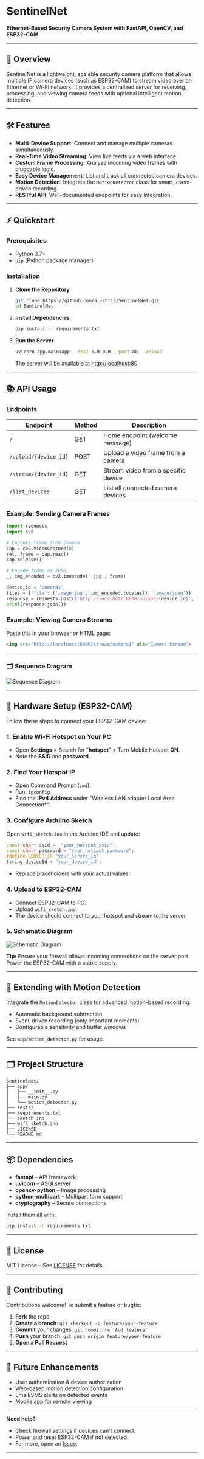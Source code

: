# SentinelNet

**Ethernet-Based Security Camera System with FastAPI, OpenCV, and ESP32-CAM**

---

## 🚀 Overview

SentinelNet is a lightweight, scalable security camera platform that allows multiple IP camera devices (such as ESP32-CAM) to stream video over an Ethernet or Wi-Fi network. It provides a centralized server for receiving, processing, and viewing camera feeds with optional intelligent motion detection.

---

## 🛠️ Features

- **Multi-Device Support**: Connect and manage multiple cameras simultaneously.
- **Real-Time Video Streaming**: View live feeds via a web interface.
- **Custom Frame Processing**: Analyze incoming video frames with pluggable logic.
- **Easy Device Management**: List and track all connected camera devices.
- **Motion Detection**: Integrate the `MotionDetector` class for smart, event-driven recording.
- **RESTful API**: Well-documented endpoints for easy integration.

---

## ⚡ Quickstart

### Prerequisites

- Python 3.7+
- `pip` (Python package manager)

### Installation

1. **Clone the Repository**
   ```bash
   git clone https://github.com/al-chris/SentinelNet.git
   cd SentinelNet
   ```

2. **Install Dependencies**
   ```bash
   pip install -r requirements.txt
   ```

3. **Run the Server**
   ```bash
   uvicorn app.main:app --host 0.0.0.0 --port 80 --reload
   ```
   The server will be available at [http://localhost:80](http://localhost:80)

---

## 📚 API Usage

### Endpoints

| Endpoint                | Method | Description                           |
|-------------------------|--------|---------------------------------------|
| `/`                     | GET    | Home endpoint (welcome message)       |
| `/upload/{device_id}`   | POST   | Upload a video frame from a camera    |
| `/stream/{device_id}`   | GET    | Stream video from a specific device   |
| `/list_devices`         | GET    | List all connected camera devices     |

### Example: Sending Camera Frames

```python
import requests
import cv2

# Capture frame from camera
cap = cv2.VideoCapture(0)
ret, frame = cap.read()
cap.release()

# Encode frame as JPEG
_, img_encoded = cv2.imencode('.jpg', frame)

device_id = 'camera1'
files = {'file': ('image.jpg', img_encoded.tobytes(), 'image/jpeg')}
response = requests.post(f'http://localhost:8000/upload/{device_id}', files=files)
print(response.json())
```

### Example: Viewing Camera Streams

Paste this in your browser or HTML page:
```html
<img src="http://localhost:8000/stream/camera1" alt="Camera Stream">
```

---

### 🗂️ Sequence Diagram

![Sequence Diagram](Sequence_diagram.png)

---

## 🔌 Hardware Setup (ESP32-CAM)

Follow these steps to connect your ESP32-CAM device:

### 1. Enable Wi-Fi Hotspot on Your PC

- Open **Settings** > Search for "**hotspot**" > Turn Mobile Hotspot **ON**.
- Note the **SSID** and **password**.

### 2. Find Your Hotspot IP

- Open Command Prompt (`cmd`).
- Run: `ipconfig`
- Find the **IPv4 Address** under "Wireless LAN adapter Local Area Connection*".

### 3. Configure Arduino Sketch

Open `wifi_sketch.ino` in the Arduino IDE and update:

```cpp
const char* ssid =  "your_hotspot_ssid";
const char* password = "your_hotspot_password";
#define SERVER_IP "your_server_ip"
String deviceId = "your_device_id";
```

- Replace placeholders with your actual values.

### 4. Upload to ESP32-CAM

- Connect ESP32-CAM to PC.
- Upload `wifi_sketch.ino`.
- The device should connect to your hotspot and stream to the server.

### 5. Schematic Diagram

![Schematic Diagram](schematics.png)

**Tip:** Ensure your firewall allows incoming connections on the server port. Power the ESP32-CAM with a stable supply.

---

## 🎯 Extending with Motion Detection

Integrate the `MotionDetector` class for advanced motion-based recording:

- Automatic background subtraction
- Event-driven recording (only important moments)
- Configurable sensitivity and buffer windows

See `app/motion_detector.py` for usage.

---

## 🗂️ Project Structure

```
SentinelNet/
├── app/
│   ├── __init__.py
│   ├── main.py
│   └── motion_detector.py
├── tests/
├── requirements.txt
├── sketch.ino
├── wifi_sketch.ino
├── LICENSE
└── README.md
```

---

## 📦 Dependencies

- **fastapi** – API framework
- **uvicorn** – ASGI server
- **opencv-python** – Image processing
- **python-multipart** – Multipart form support
- **cryptography** – Secure connections

Install them all with:
```bash
pip install -r requirements.txt
```

---

## 📄 License

MIT License – See [LICENSE](LICENSE) for details.

---

## 🤝 Contributing

Contributions welcome! To submit a feature or bugfix:

1. **Fork** the repo
2. **Create a branch**: `git checkout -b feature/your-feature`
3. **Commit** your changes: `git commit -m 'Add feature'`
4. **Push** your branch: `git push origin feature/your-feature`
5. **Open a Pull Request**

---

## 🌟 Future Enhancements

- User authentication & device authorization
- Web-based motion detection configuration
- Email/SMS alerts on detected events
- Mobile app for remote viewing

---

**Need help?**  
- Check firewall settings if devices can't connect.
- Power and reset ESP32-CAM if not detected.
- For more, open an [Issue](https://github.com/al-chris/SentinelNet/issues).

---
